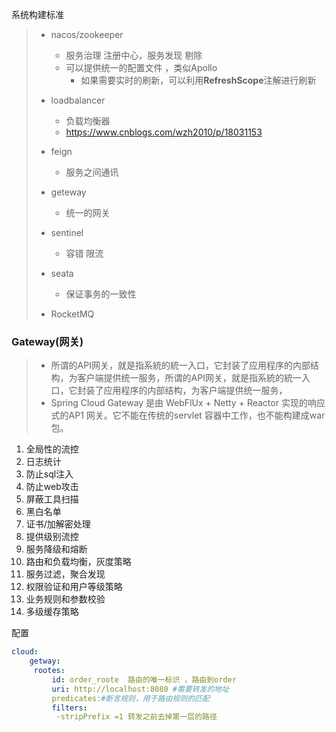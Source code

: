  系统构建标准

> - nacos/zookeeper
>   - 服务治理 注册中心，服务发现 剔除 
>   - 可以提供统一的配置文件 ，类似Apollo 
>     - 如果需要实时的刷新，可以利用**RefreshScope**注解进行刷新
> - loadbalancer
>   - 负载均衡器
>   - https://www.cnblogs.com/wzh2010/p/18031153
>   
> - feign
>   - 服务之间通讯
>
> - geteway
>   - 统一的网关
>
> - sentinel
>   - 容错 限流
> - seata
>   - 保证事务的一致性
> - RocketMQ

### Gateway(网关)

> - 所谓的API网关，就是指系統的統一入口，它封装了应用程序的内部结构，为客户端提供统一服务，所谓的API网关，就是指系統的統一入口，它封装了应用程序的内部结构，为客户端提供统一服务，
> - Spring Cloud Gateway 是由 WebFlUx + Netty + Reactor 实现的响应式的AP1 网关。它不能在传统的servlet 容器中工作，也不能构建成war包。
>
> 

1. 全局性的流控
2. 日志统计
3. 防止sql注入
4. 防止web攻击
5. 屏蔽工具扫描
6. 黑白名单
7. 证书/加解密处理
8. 提供级别流控
9. 服务降级和熔断
10. 路由和负载均衡，灰度策略
11. 服务过滤，聚合发现
12. 权限验证和用户等级策略
13. 业务规则和参数校验
14. 多级缓存策略

配置

```yaml
cloud:
	getway:
	 rootes:
	     id: order_roote  路由的唯一标识 ，路由到order
	     uri: http://localhost:8080 #需要转发的地址
	     predicates:#断言规则，用于路由规则的匹配
	     filters:
	      -stripPrefix =1 转发之前去掉第一层的路径
	      
```



